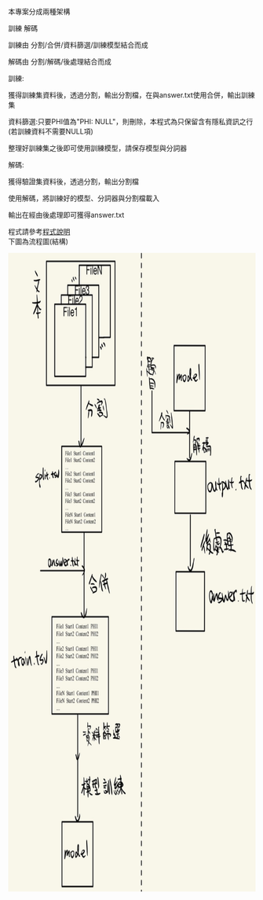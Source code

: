 本專案分成兩種架構

訓練  解碼

訓練由 分割/合併/資料篩選/訓練模型結合而成

解碼由 分割/解碼/後處理結合而成

訓練:

獲得訓練集資料後，透過分割，輸出分割檔，在與answer.txt使用合併，輸出訓練集

資料篩選:只要PHI值為"PHI: NULL"，則刪除，本程式為只保留含有隱私資訊之行(若訓練資料不需要NULL項)

整理好訓練集之後即可使用訓練模型，請保存模型與分詞器

解碼:

獲得驗證集資料後，透過分割，輸出分割檔

使用解碼，將訓練好的模型、分詞器與分割檔載入

輸出在經由後處理即可獲得answer.txt

程式請參考[程式說明](程式說明.md)  
下圖為流程圖(結構)
<p align="center">
  <img src="static/結構.jpg" alt="Logo" width="900" height="1300">
